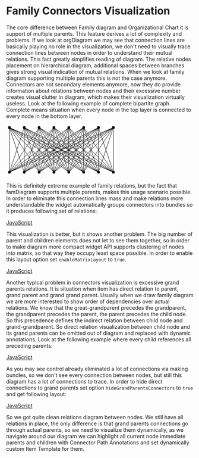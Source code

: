 # Family Connectors Visualization
The core difference between Family diagram and Organizational Chart it is support of multiple parents. This feature derives a lot of complexity and problems. If we look at orgDiagram we may see that connection lines are basically playing no role in the visualization, we don't need to visually trace connection lines between nodes in order to understand their mutual relations. This fact greatly simplifies reading of diagram. The relative nodes placement on hierarchical diagram, additional spaces between branches gives strong visual indication of mutual relations. When we look at family diagram supporting multiple parents this is not the case anymore. Connectors are not secondary elements anymore, now they do provide information about relations between nodes and their excessive number creates visual clutter in diagram, which makes their visualization virtually useless.  Look at the following example of complete bipartite graph. Complete means situation when every node in the top layer is connected to every node in the bottom layer.

![Complete Bipartite Graph](images/cbp88.png)

This is definitely extreme example of family relations, but the fact that famDiagram supports multiple parents, makes this usage scenario possible. In order to eliminate this connection lines mass and make relations more understandable the widget automatically groups connectors into bundles so it produces following set of relations: 

[JavaScript](javascript.controls/CaseFamilyChartRelations.html)

This visualization is better, but it shows another problem. The big number of parent and children elements does not let to see them together, so in order to make diagram more compact widget API supports clustering of nodes into matrix, so that way they occupy least space possible. In order to enable this layout option set `enableMatrixLayout` to `true`.

[JavaScript](javascript.controls/CaseFamilyChartMatrixLayout.html)

Another typical problem in connectors visualization is excessive grand parents relations. It is situation when item has direct relation to parent, grand parent and grand grand parent. Usually when we draw family diagram we are more interested to show order of dependencies over actual relations. We know that the great-grandparent precedes the grandparent, the grandparent precedes the parent, the parent precedes the child node.  So this precedence defines the indirect relation between child node and grand-grandparent. So direct relation visualization between child node and its grand parents can be omitted out of diagram and replaced with dynamic annotations. Look at the following example where every child references all preceding parents:

[JavaScript](javascript.controls/CaseFamilyChartGrandParentsRelations.html)

As you may see control already eliminated a lot of connections via making bundles, so we don't see every connection between nodes, but still this diagram has a lot of connections to trace. In order to hide direct connections to grand parents set option `hideGrandParentsConnectors` to `true` and get following layout:

[JavaScript](javascript.controls/CaseFamilyChartHiddenGrandParentsRelations.html)

So we got quite clean relations diagram between nodes. We still have all relations in place, the only difference is that grand parents connections go through actual parents, so we need to visualize them dynamically, as we navigate around our diagram we can highlight all current node immediate parents and children with Connector Path Annotations and set dynamically custom Item Template for them.